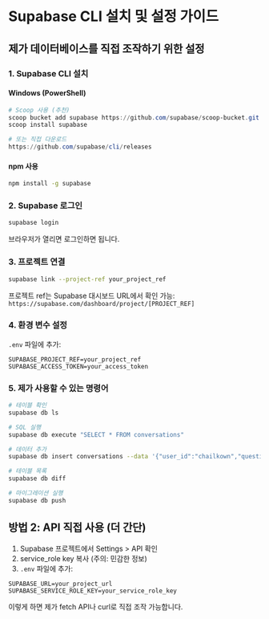 # Supabase CLI 설치 및 설정 가이드

## 제가 데이터베이스를 직접 조작하기 위한 설정

### 1. Supabase CLI 설치

#### Windows (PowerShell)
```powershell
# Scoop 사용 (추천)
scoop bucket add supabase https://github.com/supabase/scoop-bucket.git
scoop install supabase

# 또는 직접 다운로드
https://github.com/supabase/cli/releases
```

#### npm 사용
```bash
npm install -g supabase
```

### 2. Supabase 로그인

```bash
supabase login
```

브라우저가 열리면 로그인하면 됩니다.

### 3. 프로젝트 연결

```bash
supabase link --project-ref your_project_ref
```

프로젝트 ref는 Supabase 대시보드 URL에서 확인 가능:
`https://supabase.com/dashboard/project/[PROJECT_REF]`

### 4. 환경 변수 설정

`.env` 파일에 추가:
```
SUPABASE_PROJECT_REF=your_project_ref
SUPABASE_ACCESS_TOKEN=your_access_token
```

### 5. 제가 사용할 수 있는 명령어

```bash
# 테이블 확인
supabase db ls

# SQL 실행
supabase db execute "SELECT * FROM conversations"

# 데이터 추가
supabase db insert conversations --data '{"user_id":"chailkown","question":"test","answer":"test"}'

# 테이블 목록
supabase db diff

# 마이그레이션 실행
supabase db push
```

## 방법 2: API 직접 사용 (더 간단)

1. Supabase 프로젝트에서 Settings > API 확인
2. service_role key 복사 (주의: 민감한 정보)
3. `.env` 파일에 추가:
```
SUPABASE_URL=your_project_url
SUPABASE_SERVICE_ROLE_KEY=your_service_role_key
```

이렇게 하면 제가 fetch API나 curl로 직접 조작 가능합니다.

